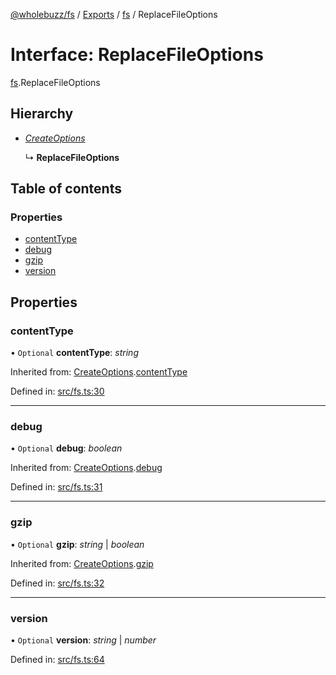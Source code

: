 [@wholebuzz/fs](../README.md) / [Exports](../modules.md) / [fs](../modules/fs.md) / ReplaceFileOptions

# Interface: ReplaceFileOptions

[fs](../modules/fs.md).ReplaceFileOptions

## Hierarchy

- [*CreateOptions*](fs.createoptions.md)

  ↳ **ReplaceFileOptions**

## Table of contents

### Properties

- [contentType](fs.replacefileoptions.md#contenttype)
- [debug](fs.replacefileoptions.md#debug)
- [gzip](fs.replacefileoptions.md#gzip)
- [version](fs.replacefileoptions.md#version)

## Properties

### contentType

• `Optional` **contentType**: *string*

Inherited from: [CreateOptions](fs.createoptions.md).[contentType](fs.createoptions.md#contenttype)

Defined in: [src/fs.ts:30](https://github.com/wholebuzz/fs/blob/master/src/fs.ts#L30)

___

### debug

• `Optional` **debug**: *boolean*

Inherited from: [CreateOptions](fs.createoptions.md).[debug](fs.createoptions.md#debug)

Defined in: [src/fs.ts:31](https://github.com/wholebuzz/fs/blob/master/src/fs.ts#L31)

___

### gzip

• `Optional` **gzip**: *string* \| *boolean*

Inherited from: [CreateOptions](fs.createoptions.md).[gzip](fs.createoptions.md#gzip)

Defined in: [src/fs.ts:32](https://github.com/wholebuzz/fs/blob/master/src/fs.ts#L32)

___

### version

• `Optional` **version**: *string* \| *number*

Defined in: [src/fs.ts:64](https://github.com/wholebuzz/fs/blob/master/src/fs.ts#L64)
